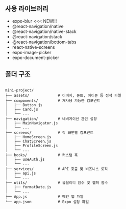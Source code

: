 ## 사용 라이브러리

- expo-blur <<< NEW!!!
- @react-navigation/native
- @react-navigation/native-stack
- @react-navigation/stack
- @react-navigation/bottom-tabs
- react-native-screens
- expo-image-picker
- expo-document-picker

## 폴더 구조

<pre>
<code>
mini-project/
├── assets/             # 이미지, 폰트, 아이콘 등 정적 파일
├── components/         # 재사용 가능한 컴포넌트
│   ├── Button.js
│   ├── Card.js
│   └── ...
├── navigation/         # 네비게이션 관련 설정
│   ├── MainNavigator.js
│   └── ...
├── screens/            # 각 화면별 컴포넌트
│   ├── HomeScreen.js
│   ├── ChatScreen.js
│   ├── ProfileScreen.js
│   └── ...
├── hooks/              # 커스텀 훅
│   ├── useAuth.js
│   └── ...
├── services/           # API 호출 및 비즈니스 로직
│   ├── api.js
│   └── ...
├── utils/              # 유틸리티 함수 및 헬퍼 함수
│   ├── formatDate.js
│   └── ...
├── App.js              # 메인 앱 파일
└── app.json            # Expo 설정 파일
</code>
</pre>
